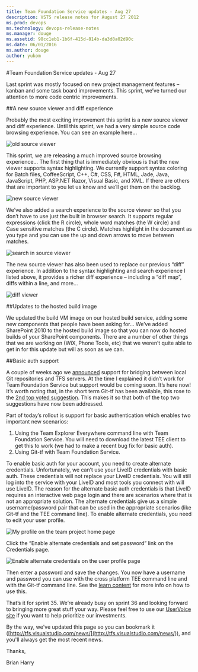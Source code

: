 ```yaml
---
title: Team Foundation Service updates - Aug 27
description: VSTS release notes for August 27 2012
ms.prod: devops
ms.technology: devops-release-notes
ms.manager: douge
ms.assetid: 98cc1eb1-1b6f-415d-814b-da3d8a02d90c
ms.date: 06/01/2016
ms.author: douge
author: yukom
---
```


#Team Foundation Service updates - Aug 27

Last sprint was mostly focused on new project management features – kanban and some task board improvements. This sprint, we’ve turned our attention to more code centric improvements.

##A new source viewer and diff experience

Probably the most exciting improvement this sprint is a new source viewer and diff experience. Until this sprint, we had a very simple source code browsing experience. You can see an example here…

![old source viewer](_img/8_27_01.png)

This sprint, we are releasing a much improved source browsing experience… The first thing that is immediately obvious is that the new viewer supports syntax highlighting. We currently support syntax coloring for Batch files, CoffeeScript, C++, C#, CSS, F#, HTML, Jade, Java, JavaScript, PHP, ASP.NET Razor, Visual Basic, and XML. If there are others that are important to you let us know and we’ll get them on the backlog.

![new source viewer](_img/8_27_02.png)

We’ve also added a search experience to the source viewer so that you don’t have to use just the built in browser search. It supports regular expressions (click the R circle), whole word matches (the W circle) and Case sensitive matches (the C circle). Matches highlight in the document as you type and you can use the up and down arrows to move between matches.

![search in source viewer](_img/8_27_03.png)

The new source viewer has also been used to replace our previous “diff” experience. In addition to the syntax highlighting and search experience I listed above, it provides a richer diff experience – including a “diff map”, diffs within a line, and more…

![diff viewer](_img/8_27_04.png)

##Updates to the hosted build image

We updated the build VM image on our hosted build service, adding some new components that people have been asking for… We’ve added SharePoint 2010 to the hosted build image so that you can now do hosted builds of your SharePoint components. There are a number of other things that we are working on (WiX, Phone Tools, etc) that we weren’t quite able to get in for this update but will as soon as we can.

##Basic auth support

A couple of weeks ago we [announced](http://blogs.msdn.com/b/bharry/archive/2012/08/13/announcing-git-integration-with-tfs.aspx) support for bridging between local Git repositories and TFS servers. At the time I explained it didn’t work for Team Foundation Service but support would be coming soon. It’s here now! It’s worth noting that, in the short term Git-tf has been available, this rose to the [2nd top voted suggestion](http://gittf.codeplex.com/workitem/3). This makes it so that both of the top two suggestions have now been addressed.

Part of today’s rollout is support for basic authentication which enables two important new scenarios:

1. Using the Team Explorer Everywhere command line with Team Foundation Service. You will need to download the latest TEE client to get this to work (we had to make a recent bug fix for basic auth).
2. Using Git-tf with Team Foundation Service.

To enable basic auth for your account, you need to create alternate credentials. Unfortunately, we can’t use your LiveID credentials with basic auth. These credentials will not replace your LiveID credentials. You will still log into the service with your LiveID and most tools you connect with will use LiveID. The reason for the alternate basic auth credentials is that LiveID requires an interactive web page login and there are scenarios where that is not an appropriate solution. The alternate credentials give us a simple username/password pair that can be used in the appropriate scenarios (like Git-tf and the TEE command line). To enable alternate credentials, you need to edit your user profile.

![My profile on the team project home page](_img/8_27_05.png)

Click the “Enable alternate credentials and set password” link on the Credentials page.

![Enable alternate credentials on the user profile page](_img/8_27_06.png)

Then enter a password and save the changes. You now have a username and password you can use with the cross platform TEE command line and with the Git-tf command line. See the [learn content](/azure/devops/git/auth-overview?view=vsts#alternate-credentials) for more info on how to use this.

That’s it for sprint 35. We’re already busy on sprint 36 and looking forward to bringing more great stuff your way. Please feel free to use our [UserVoice site](https://visualstudio.uservoice.com/forums/330519-vso) if you want to help prioritize our investments.

By the way, we've updated this page so you can bookmark it ([http://tfs.visualstudio.com/news/](http://tfs.visualstudio.com/news/)), and you'll always get the most recent news.

Thanks,

Brian Harry